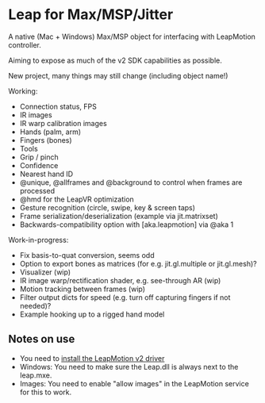 # Leap for Max/MSP/Jitter

A native (Mac + Windows) Max/MSP object for interfacing with LeapMotion controller.

Aiming to expose as much of the v2 SDK capabilities as possible.

New project, many things may still change (including object name!)

Working:
- Connection status, FPS
- IR images
- IR warp calibration images
- Hands (palm, arm)
- Fingers (bones)
- Tools
- Grip / pinch
- Confidence
- Nearest hand ID
- @unique, @allframes and @background to control when frames are processed
- @hmd for the LeapVR optimization
- Gesture recognition (circle, swipe, key & screen taps)
- Frame serialization/deserialization (example via jit.matrixset)
- Backwards-compatibility option with [aka.leapmotion] via @aka 1 

Work-in-progress:
- Fix basis-to-quat conversion, seems odd
- Option to export bones as matrices (for e.g. jit.gl.multiple or jit.gl.mesh)?
- Visualizer (wip)
- IR image warp/rectification shader, e.g. see-through AR (wip)
- Motion tracking between frames (wip)
- Filter output dicts for speed (e.g. turn off capturing fingers if not needed)?
- Example hooking up to a rigged hand model

## Notes on use

- You need to [install the LeapMotion v2 driver](https://www.leapmotion.com/setup)
- Windows: You need to make sure the Leap.dll is always next to the leap.mxe.
- Images: You need to enable "allow images" in the LeapMotion service for this to work.
 


